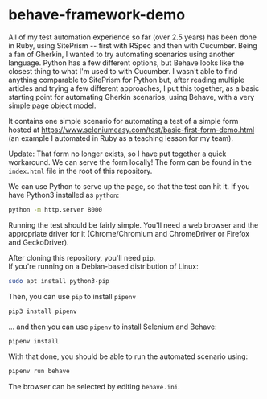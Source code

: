 # behave-framework-demo

All of my test automation experience so far (over 2.5 years) has been done in Ruby, using SitePrism -- first with RSpec and then with Cucumber.  Being a fan of Gherkin, I wanted to try automating scenarios using another language.  Python has a few different options, but Behave looks like the closest thing to what I'm used to with Cucumber.  I wasn't able to find anything comparable to SitePrism for Python but, after reading multiple articles and trying a few different approaches, I put this together, as a basic starting point for automating Gherkin scenarios, using Behave, with a very simple page object model.

It contains one simple scenario for automating a test of a simple form hosted at https://www.seleniumeasy.com/test/basic-first-form-demo.html (an example I automated in Ruby as a teaching lesson for my team).

Update: That form no longer exists, so I have put together a quick workaround.  We can serve the form locally!  The form can be found in the `index.html` file in the root of this repository.  

We can use Python to serve up the page, so that the test can hit it.  If you have Python3 installed as `python`:
``` bash
python -m http.server 8000
```

Running the test should be fairly simple.
You'll need a web browser and the appropriate driver for it (Chrome/Chromium and ChromeDriver or Firefox and GeckoDriver).

After cloning this repository, you'll need `pip`.  
If you're running on a Debian-based distribution of Linux:

```bash
sudo apt install python3-pip
```

Then, you can use `pip` to install `pipenv`

``` bash
pip3 install pipenv
```

... and then you can use `pipenv` to install Selenium and Behave:

``` bash
pipenv install
```

With that done, you should be able to run the automated scenario using:

``` bash
pipenv run behave
```

The browser can be selected by editing `behave.ini`.
